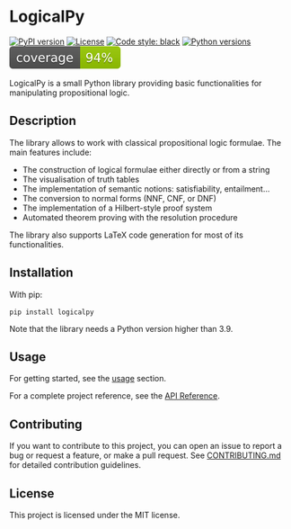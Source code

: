 # LogicalPy

[![PyPI version](https://badgen.net/pypi/v/logicalpy/)](https://pypi.org/project/logicalpy)
[![License](https://img.shields.io/github/license/Cubix1729/logicalpy)](https://github.com/Cubix1729/logicalpy/blob/master/LICENSE)
[![Code style: black](https://img.shields.io/badge/code%20style-black-000000.svg)](https://github.com/psf/black)
[![Python versions](https://img.shields.io/pypi/pyversions/logicalpy)](https://pypi.python.org/pypi/logicalpy)
[![Test coverage](./coverage-badge.svg)](https://github.com/Cubix1729/logicalpy/tree/master/tests)

LogicalPy is a small Python library providing basic functionalities for manipulating propositional logic.

## Description

The library allows to work with classical propositional logic formulae.
The main features include:

 - The construction of logical formulae either directly or from a string
 - The visualisation of truth tables
 - The implementation of semantic notions: satisfiability, entailment...
 - The conversion to normal forms (NNF, CNF, or DNF)
 - The implementation of a Hilbert-style proof system
 - Automated theorem proving with the resolution procedure

The library also supports LaTeX code generation for most of its functionalities.

## Installation

With pip:
```
pip install logicalpy
```

Note that the library needs a Python version higher than 3.9.

## Usage

For getting started, see the [usage](usage/constructing-formulae.md) section.

For a complete project reference, see the [API Reference](api-reference/logicalpy/index.md).

## Contributing

If you want to contribute to this project, you can open an issue to report a bug or request a feature,
or make a pull request.
See [CONTRIBUTING.md](https://github.com/Cubix1729/logicalpy/blob/master/CONTRIBUTING.md) for detailed contribution guidelines.

## License

This project is licensed under the MIT license.
